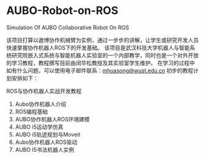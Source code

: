 # AUBO-Robot-on-ROS
Simulation Of AUBO Collaborative Robot On ROS

该项目打算以遨博协作机械臂为实例，通过一步步的讲解，让学生或研究开发人员快速掌握协作机器人ROS下的开发基础。
该项目是武汉科技大学机器人与智能系统研究院嵌入式系统与智能机器人实验室的一个内部教学，同时也是一个对外开放的学习教程，教程撰写目前由闵华松教授及其实验室学生维护。
在学习的过程中如有什么问题，可以使用电子邮件联系：mhuasong@wust.edu.cn
初步的教程计划安排如下：

ROS与协作机器人实战开发教程
1. Aubo协作机器人介绍
2. ROS编程基础
3. AUBO协作机器人ROS环境建模
4. AUBO i5运动学仿真
5. AUBO i5轨迹规划与Moveit
6. Aubo协作机器人ROS驱动
7. AUBO I5书法机器人实例
